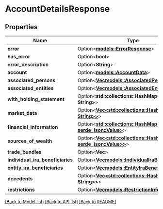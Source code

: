 # AccountDetailsResponse

## Properties

Name | Type | Description | Notes
------------ | ------------- | ------------- | -------------
**error** | Option<[**models::ErrorResponse**](ErrorResponse.md)> |  | [optional]
**has_error** | Option<**bool**> |  | [optional]
**error_description** | Option<**String**> |  | [optional]
**account** | Option<[**models::AccountData**](AccountData.md)> |  | [optional]
**associated_persons** | Option<[**Vec<models::AssociatedPerson>**](AssociatedPerson.md)> |  | [optional]
**associated_entities** | Option<[**Vec<models::AssociatedEntity>**](AssociatedEntity.md)> |  | [optional]
**with_holding_statement** | Option<**std::collections::HashMap<String, String>**> |  | [optional]
**market_data** | Option<[**Vec<std::collections::HashMap<String, String>>**](std::collections::HashMap.md)> |  | [optional]
**financial_information** | Option<[**std::collections::HashMap<String, serde_json::Value>**](serde_json::Value.md)> |  | [optional]
**sources_of_wealth** | Option<[**Vec<std::collections::HashMap<String, serde_json::Value>>**](std::collections::HashMap.md)> |  | [optional]
**trade_bundles** | Option<**Vec<String>**> |  | [optional]
**individual_ira_beneficiaries** | Option<[**Vec<models::IndividualIraBene>**](IndividualIRABene.md)> |  | [optional]
**entity_ira_beneficiaries** | Option<[**Vec<models::EntityIraBene>**](EntityIRABene.md)> |  | [optional]
**decedents** | Option<[**Vec<std::collections::HashMap<String, String>>**](std::collections::HashMap.md)> |  | [optional]
**restrictions** | Option<[**Vec<models::RestrictionInfo>**](RestrictionInfo.md)> |  | [optional]

[[Back to Model list]](../README.md#documentation-for-models) [[Back to API list]](../README.md#documentation-for-api-endpoints) [[Back to README]](../README.md)


